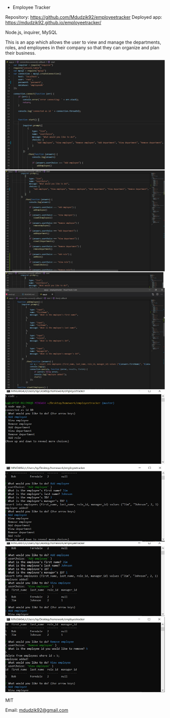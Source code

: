 * Employee Tracker

<!-- Live link to deployed app -->
Repository: https://github.com/Mdudzik92/employeetracker
Deployed app: https://mdudzik92.github.io/employeetracker/

<!-- Technologies used -->
Node.js, inquirer, MySQL

<!-- Explanation of what the app is -->
This is an app which allows the user to view and manage the departments, roles, and employees in their company so that they can organize and plan their business.

<!-- Screenshot -->

<img src="./img/img1.jpg">
<img src="./img/img2.jpg">
<img src="./img/img3.jpg">
<img src="./img/img4.jpg">
<img src="./img/img5.jpg">
<img src="./img/img6.jpg">
<img src="./img/img7.jpg">

<!-- License -->
MIT

<!-- Contact information -->
Email: mdudzik92@gmail.com